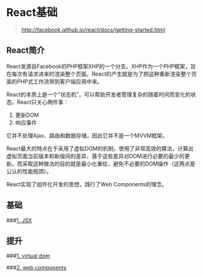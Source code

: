 # React基础

> http://facebook.github.io/react/docs/getting-started.html

## React简介

React发源自Facebook的PHP框架XHP的一个分支。XHP作为一个PHP框架，旨在每次有请求进来时渲染整个页面。React的产生就是为了把这种重新渲染整个页面的PHP式工作流带到客户端应用中来。

React的本质上是一个“状态机”，可以帮助开发者管理复杂的随着时间而变化的状态。React只关心两件事：

1. 更新DOM
2. 响应事件

它并不处理Ajax、路由和数据存储，因此它并不是一个MVVM框架。

React最大的特点在于采用了虚拟DOM的机制，使用了非常高效的算法，计算出虚拟页面当前版本和新版间的差异，基于这些差异对DOM进行必要的最少的更新。而采取这种做法的目的就是最小化重绘，避免不必要的DOM操作（这两点是公认的性能瓶颈）。

React实现了组件化开发的思想，践行了Web Components的理念。

## 基础

###[1. JSX](./jsx.md)


## 提升

###[1. virtual dom](./virtual-dom.md)

###[2. web components](./web-components.md)

